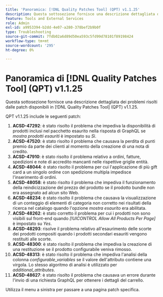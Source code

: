 ```yaml
---
title: 'Panoramica: [!DNL Quality Patches Tool] (QPT) v1.1.25'
description: Questa sottosezione fornisce una descrizione dettagliata dei problemi risolti dalle patch disponibili in  [!DNL Quality Patches Tool] (QPT) v1.1.25.
feature: Tools and External Services
role: Admin
exl-id: a9953394-b2dd-4e07-a280-378bef2b9b0f
type: Troubleshooting
source-git-commit: 7fdb02a6d89d50ea593c5fd99d78101f89198424
workflow-type: tm+mt
source-wordcount: '295'
ht-degree: 0%

---
```


# Panoramica di [!DNL Quality Patches Tool] (QPT) v1.1.25

Questa sottosezione fornisce una descrizione dettagliata dei problemi risolti dalle patch disponibili in [!DNL Quality Patches Tool] (QPT) v1.1.25.

QPT v1.1.25 include le seguenti patch:

1. **ACSD-47292**: è stato risolto il problema che impediva la disponibilità di prodotti inclusi nel pacchetto esaurito nella risposta di GraphQL se *mostra prodotti esauriti* è impostato su *Sì*.
1. **ACSD-47520**: è stato risolto il problema che causava la perdita di punti premio da parte dei clienti al momento della creazione di una nota di credito.
1. **ACSD-47910**: è stato risolto il problema relativo a ordini, fatture, spedizioni e note di accredito mancanti nelle rispettive griglie entità.
1. **ACSD-48044**: è stato risolto il problema per cui l&#39;applicazione di più gift card a un singolo ordine con spedizione multipla impedisce l&#39;inserimento di ordini.
1. **ACSD-48058**: è stato risolto il problema che impediva il funzionamento della reindicizzazione del prezzo del prodotto se il prodotto bundle non era assegnato ad alcun sito Web.
1. **ACSD-48234**: è stato risolto il problema che causava la visualizzazione di un conteggio di elementi di categoria non corretto nei risultati della ricerca nel catalogo quando l&#39;opzione *mostra esaurito* era abilitata.
1. **ACSD-48262**: è stato corretto il problema per cui i prodotti non sono visibili sul front-end quando *[!UICONTROL Allow All Products Per Page]* è impostato su *Yes*.
1. **ACSD-48293**: risolve il problema relativo all&#39;esaurimento delle scorte dei prodotti compositi quando i prodotti secondari esauriti vengono restituiti alle scorte.
1. **ACSD-48300**: è stato risolto il problema che impediva la creazione di una restituzione se il prodotto configurabile veniva rimosso.
1. **ACSD-48313**: è stato risolto il problema che impediva l&#39;analisi della colonna *configurable_variables* se il valore dell&#39;attributo contiene una virgola. Lo stesso algoritmo di analisi è utilizzato per *additional_attributes*.
1. **ACSD-48627**: è stato risolto il problema che causava un errore durante l&#39;invio di una richiesta GraphQL per ottenere i dettagli del carrello.

Utilizza il menu a sinistra per passare a una pagina patch specifica.
